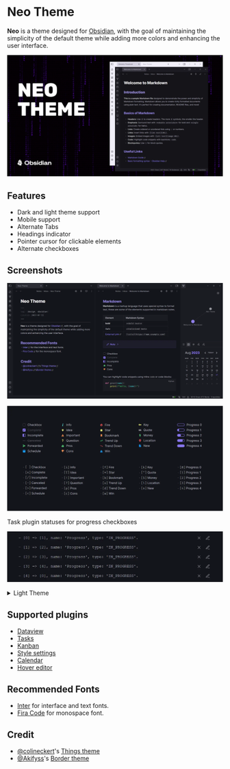 # **Neo Theme**

**Neo** is a theme designed for [Obsidian](https://obsidian.md/), with the goal of maintaining the simplicity of the default theme while adding more colors and enhancing the user interface.

![cover](assets/cover-hq.webp)

## Features

- Dark and light theme support
- Mobile support
- Alternate Tabs
- Headings indicator
- Pointer cursor for clickable elements
- Alternate checkboxes

## Screenshots

![screenshot](assets/screenshot.webp)

![checkboxs](assets/checkbox.webp)

Task plugin statuses for progress checkboxes

![checkbox progress statuses](assets/progress-status.webp)

<details>
  <summary>Light Theme</summary>
  
![screenshot-light](assets/screenshot-light.webp)

</details>

## Supported plugins

- [Dataview](https://github.com/blacksmithgu/obsidian-dataview)
- [Tasks](https://github.com/obsidian-tasks-group/obsidian-tasks)
- [Kanban](https://github.com/mgmeyers/obsidian-kanban)
- [Style settings](https://github.com/mgmeyers/obsidian-style-settings)
- [Calendar](https://github.com/liamcain/obsidian-calendar-plugin)
- [Hover editor](https://github.com/nothingislost/obsidian-hover-editor)

## Recommended Fonts

- [Inter](https://fonts.google.com/specimen/Inter) for interface and text fonts.
- [Fira Code](https://fonts.google.com/specimen/Fira+Code) for monospace font.

## Credit

- [@colineckert](https://github.com/colineckert)'s [Things theme](https://github.com/colineckert/obsidian-things)
- [@Akifyss](https://github.com/Akifyss)'s [Border theme](https://github.com/Akifyss/obsidian-border)
